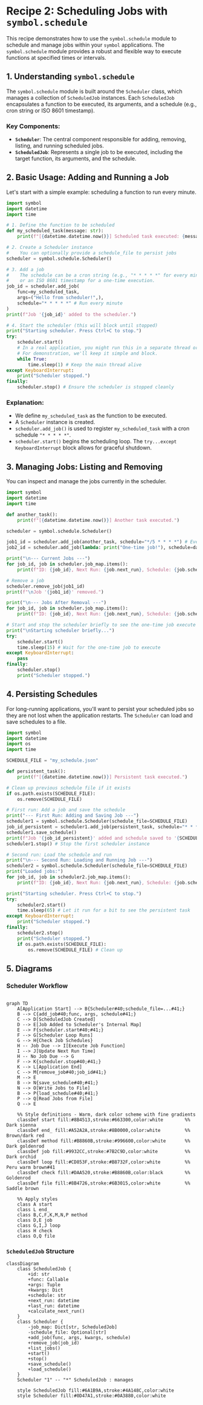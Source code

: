 # Recipe 2: Scheduling Jobs with `symbol.schedule`

This recipe demonstrates how to use the `symbol.schedule` module to schedule and manage jobs within your `symbol` applications. The `symbol.schedule` module provides a robust and flexible way to execute functions at specified times or intervals.

## 1. Understanding `symbol.schedule`

The `symbol.schedule` module is built around the `Scheduler` class, which manages a collection of `ScheduledJob` instances. Each `ScheduledJob` encapsulates a function to be executed, its arguments, and a schedule (e.g., cron string or ISO 8601 timestamp).

### Key Components:

-   **`Scheduler`**: The central component responsible for adding, removing, listing, and running scheduled jobs.
-   **`ScheduledJob`**: Represents a single job to be executed, including the target function, its arguments, and the schedule.

## 2. Basic Usage: Adding and Running a Job

Let's start with a simple example: scheduling a function to run every minute.

```python
import symbol
import datetime
import time

# 1. Define the function to be scheduled
def my_scheduled_task(message: str):
    print(f"[{datetime.datetime.now()}] Scheduled task executed: {message}")

# 2. Create a Scheduler instance
#    You can optionally provide a schedule_file to persist jobs
scheduler = symbol.schedule.Scheduler()

# 3. Add a job
#    The schedule can be a cron string (e.g., "* * * * *" for every minute)
#    or an ISO 8601 timestamp for a one-time execution.
job_id = scheduler.add_job(
    func=my_scheduled_task,
    args=("Hello from scheduler!",),
    schedule="* * * * *" # Run every minute
)
print(f"Job '{job_id}' added to the scheduler.")

# 4. Start the scheduler (this will block until stopped)
print("Starting scheduler. Press Ctrl+C to stop.")
try:
    scheduler.start()
    # In a real application, you might run this in a separate thread or process
    # For demonstration, we'll keep it simple and block.
    while True:
        time.sleep(1) # Keep the main thread alive
except KeyboardInterrupt:
    print("Scheduler stopped.")
finally:
    scheduler.stop() # Ensure the scheduler is stopped cleanly
```

### Explanation:

-   We define `my_scheduled_task` as the function to be executed.
-   A `Scheduler` instance is created.
-   `scheduler.add_job()` is used to register `my_scheduled_task` with a cron schedule `"* * * * *"`.
-   `scheduler.start()` begins the scheduling loop. The `try...except KeyboardInterrupt` block allows for graceful shutdown.

## 3. Managing Jobs: Listing and Removing

You can inspect and manage the jobs currently in the scheduler.

```python
import symbol
import datetime
import time

def another_task():
    print(f"[{datetime.datetime.now()}] Another task executed.")

scheduler = symbol.schedule.Scheduler()

job1_id = scheduler.add_job(another_task, schedule="*/5 * * * *") # Every 5 minutes
job2_id = scheduler.add_job(lambda: print("One-time job!"), schedule=datetime.datetime.now() + datetime.timedelta(seconds=10))

print("\n--- Current Jobs ---")
for job_id, job in scheduler.job_map.items():
    print(f"ID: {job_id}, Next Run: {job.next_run}, Schedule: {job.schedule}, Function: {job.func.__name__}")

# Remove a job
scheduler.remove_job(job1_id)
print(f"\nJob '{job1_id}' removed.")

print("\n--- Jobs After Removal ---")
for job_id, job in scheduler.job_map.items():
    print(f"ID: {job_id}, Next Run: {job.next_run}, Schedule: {job.schedule}, Function: {job.func.__name__}")

# Start and stop the scheduler briefly to see the one-time job execute
print("\nStarting scheduler briefly...")
try:
    scheduler.start()
    time.sleep(15) # Wait for the one-time job to execute
except KeyboardInterrupt:
    pass
finally:
    scheduler.stop()
    print("Scheduler stopped.")
```

## 4. Persisting Schedules

For long-running applications, you'll want to persist your scheduled jobs so they are not lost when the application restarts. The `Scheduler` can load and save schedules to a file.

```python
import symbol
import datetime
import os
import time

SCHEDULE_FILE = "my_schedule.json"

def persistent_task():
    print(f"[{datetime.datetime.now()}] Persistent task executed.")

# Clean up previous schedule file if it exists
if os.path.exists(SCHEDULE_FILE):
    os.remove(SCHEDULE_FILE)

# First run: Add a job and save the schedule
print("--- First Run: Adding and Saving Job ---")
scheduler1 = symbol.schedule.Scheduler(schedule_file=SCHEDULE_FILE)
job_id_persistent = scheduler1.add_job(persistent_task, schedule="* * * * *")
scheduler1.save_schedule()
print(f"Job '{job_id_persistent}' added and schedule saved to '{SCHEDULE_FILE}'.")
scheduler1.stop() # Stop the first scheduler instance

# Second run: Load the schedule and run
print("\n--- Second Run: Loading and Running Job ---")
scheduler2 = symbol.schedule.Scheduler(schedule_file=SCHEDULE_FILE)
print("Loaded jobs:")
for job_id, job in scheduler2.job_map.items():
    print(f"ID: {job_id}, Next Run: {job.next_run}, Schedule: {job.schedule}, Function: {job.func.__name__}")

print("Starting scheduler. Press Ctrl+C to stop.")
try:
    scheduler2.start()
    time.sleep(65) # Let it run for a bit to see the persistent task
except KeyboardInterrupt:
    print("Scheduler stopped.")
finally:
    scheduler2.stop()
    print("Scheduler stopped.")
    if os.path.exists(SCHEDULE_FILE):
        os.remove(SCHEDULE_FILE) # Clean up
```

## 5. Diagrams

### Scheduler Workflow

```mermaid

graph TD
    A[Application Start] --> B{Scheduler#40;schedule_file=...#41;}
    B --> C{add_job#40;func, args, schedule#41;}
    C --> D[ScheduledJob Created]
    D --> E[Job Added to Scheduler's Internal Map]
    E --> F{scheduler.start#40;#41;}
    F --> G[Scheduler Loop Runs]
    G --> H{Check Job Schedules}
    H -- Job Due --> I[Execute Job Function]
    I --> J[Update Next Run Time]
    H -- No Job Due --> G
    F --> K{scheduler.stop#40;#41;}
    K --> L[Application End]
    C --> M{remove_job#40;job_id#41;}
    M --> E
    B --> N{save_schedule#40;#41;}
    N --> O[Write Jobs to File]
    B --> P{load_schedule#40;#41;}
    P --> Q[Read Jobs from File]
    Q --> E

    %% Style definitions - Warm, dark color scheme with fine gradients
    classDef start fill:#8B4513,stroke:#663300,color:white        %% Dark sienna
    classDef end_ fill:#A52A2A,stroke:#8B0000,color:white         %% Brown/dark red
    classDef method fill:#B8860B,stroke:#996600,color:white       %% Dark goldenrod
    classDef job fill:#9932CC,stroke:#7B2C9D,color:white          %% Dark orchid
    classDef loop fill:#CD853F,stroke:#B8732F,color:white         %% Peru warm brown#41
    classDef check fill:#DAA520,stroke:#B8860B,color:black        %% Goldenrod
    classDef file fill:#8B4726,stroke:#6B3015,color:white         %% Saddle brown

    %% Apply styles
    class A start
    class L end_
    class B,C,F,K,M,N,P method
    class D,E job
    class G,I,J loop
    class H check
    class O,Q file

```


### `ScheduledJob` Structure

```mermaid
classDiagram
    class ScheduledJob {
        +id: str
        +func: Callable
        +args: Tuple
        +kwargs: Dict
        +schedule: str
        +next_run: datetime
        +last_run: datetime
        +calculate_next_run()
    }
    class Scheduler {
        -job_map: Dict[str, ScheduledJob]
        -schedule_file: Optional[str]
        +add_job(func, args, kwargs, schedule)
        +remove_job(job_id)
        +list_jobs()
        +start()
        +stop()
        +save_schedule()
        +load_schedule()
    }
    Scheduler "1" -- "*" ScheduledJob : manages

    style ScheduledJob fill:#6A1B9A,stroke:#4A148C,color:white
    style Scheduler fill:#0D47A1,stroke:#0A3880,color:white
```


